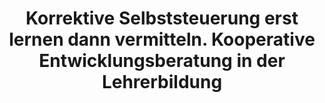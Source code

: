 --- 
abstract: '' 
authors: 
 - D Ebert
 -  B Sieland
doi: '' 
featured: false 
publication: '*Mutzeck, Wolfgang/Schlee, Jörg (Hg.): Kollegiale Unterstützungssysteme …*, 1' 
publication_short: '' 
publishDate: '2008-01-01' 
title: 'Korrektive Selbststeuerung erst lernen  dann vermitteln. Kooperative Entwicklungsberatung in der Lehrerbildung' 
url_code: '' 
url_dataset: '' 
url_pdf: '' 
url_poster: '' 
url_project: '' 
url_slides: '' 
url_source: '' 
url_video: '' 
---